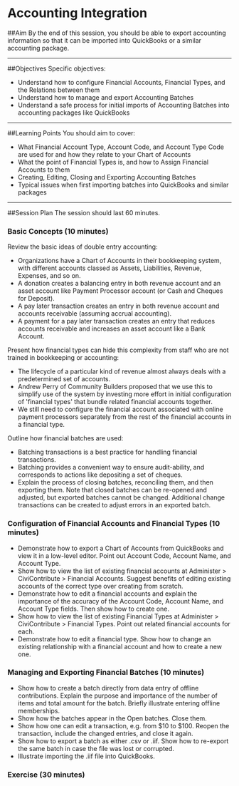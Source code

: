 # Accounting Integration

##Aim
By the end of this session, you should be able to export accounting information so that it can be imported into QuickBooks or a similar accounting package.

---
##Objectives
Specific objectives:

* Understand how to configure Financial Accounts, Financial Types, and the Relations between them
* Understand how to manage and export Accounting Batches
* Understand a safe process for initial imports of Accounting Batches into accounting packages like QuickBooks

---
##Learning Points
You should aim to cover:

* What Financial Account Type, Account Code, and Account Type Code are used for and how they relate to your Chart of Accounts
* What the point of Financial Types is, and how to Assign Financial Accounts to them
* Creating, Editing, Closing and Exporting Accounting Batches
* Typical issues when first importing batches into QuickBooks and similar packages

---
##Session Plan
The session should last 60 minutes.

### Basic Concepts (10 minutes)
Review the basic ideas of double entry accounting:

* Organizations have a Chart of Accounts in their bookkeeping system, with different accounts classed as Assets, Liabilities, Revenue, Expenses, and so on.
* A donation creates a balancing entry in both revenue account and an asset account like Payment Processor account (or Cash and Cheques for Deposit).
* A pay later transaction creates an entry in both revenue account and accounts receivable (assuming accrual accounting).
* A payment for a pay later transaction creates an entry that reduces accounts receivable and increases an asset account like a Bank Account.

Present how financial types can hide this complexity from staff who are not trained in bookkeeping or accounting:

* The lifecycle of a particular kind of revenue almost always deals with a predetermined set of accounts.
* Andrew Perry of Community Builders proposed that we use this to simplify use of the system by investing more effort in initial configuration of 'financial types' that bundle related financial accounts together.
* We still need to configure the financial account associated with online payment processors separately from the rest of the financial accounts in a financial type.

Outline how financial batches are used:

* Batching transactions is a best practice for handling financial transactions.
* Batching provides a convenient way to ensure audit-ability, and corresponds to actions like depositing a set of cheques.
* Explain the process of closing batches, reconciling them, and then exporting them. Note that closed batches can be re-opened and adjusted, but exported batches cannot be changed. Additional change transactions can be created to adjust errors in an exported batch.

### Configuration of Financial Accounts and Financial Types (10 minutes)

* Demonstrate how to export a Chart of Accounts from QuickBooks and view it in a low-level editor. Point out Account Code, Account Name, and Account Type.
* Show how to view the list of existing financial accounts at Administer > CiviContribute > Financial Accounts. Suggest benefits of editing existing accounts of the correct type over creating from scratch.
* Demonstrate how to edit a financial accounts and explain the importance of the accuracy of the Account Code, Account Name, and Account Type fields. Then show how to create one.
* Show how to view the list of existing Financial Types at Administer > CiviContribute > Financial Types. Point out related financial accounts for each.
* Demonstrate how to edit a financial type. Show how to change an existing relationship with a financial account and how to create a new one.

### Managing and Exporting Financial Batches (10 minutes)

* Show how to create a batch directly from data entry of offline contributions. Explain the purpose and importance of the number of items and total amount for the batch. Briefly illustrate entering offline memberships.
* Show how the batches appear in the Open batches. Close them.
* Show how one can edit a transaction, e.g. from $10 to $100. Reopen the transaction, include the changed entries, and close it again.
* Show how to export a batch as either .csv or .iif. Show how to re-export the same batch in case the file was lost or corrupted.
* Illustrate importing the .iif file into QuickBooks.

### Exercise (30 minutes)
